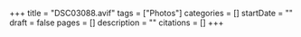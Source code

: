 +++
title = "DSC03088.avif"
tags = ["Photos"]
categories = []
startDate = ""
draft = false
pages = []
description = ""
citations = []
+++
